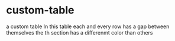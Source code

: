 # custom-table
a custom table 
In this table each and every row has a gap between themselves
the th section has a differenmt color than others
